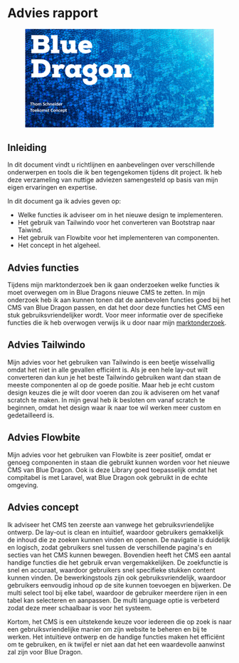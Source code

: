 # Advies rapport

<figure><img src="../.gitbook/assets/vaktoekomstconcept.png" alt=""><figcaption></figcaption></figure>

## Inleiding

In dit document vindt u richtlijnen en aanbevelingen over verschillende onderwerpen en tools die ik ben tegengekomen tijdens dit project. Ik heb deze verzameling van nuttige adviezen samengesteld op basis van mijn eigen ervaringen en expertise.&#x20;

In dit document ga ik advies geven op:

* Welke functies ik adviseer om in het nieuwe design te implementeren.
* Het gebruik van Tailwindo voor het converteren van Bootstrap naar Taiwind.
* Het gebruik van Flowbite voor het implementeren van componenten.
* Het concept in het algeheel.

## Advies functies

Tijdens mijn marktonderzoek ben ik gaan onderzoeken welke functies ik moet overwegen om in Blue Dragons nieuwe CMS te zetten. In mijn onderzoek heb ik aan kunnen tonen dat de aanbevolen functies goed bij het CMS van Blue Dragon passen, en dat het door deze functies het CMS een stuk gebruiksvriendelijker wordt. Voor meer informatie over de specifieke functies die ik heb overwogen verwijs ik u door naar mijn [marktonderzoek](marktonderzoek.md).

## Advies Tailwindo

Mijn advies voor het gebruiken van Tailwindo is een beetje wisselvallig omdat het niet in alle gevallen efficiënt is. Als je een hele lay-out wilt converteren dan kun je het beste Tailwindo gebruiken want dan staan de meeste componenten al op de goede positie. Maar heb je echt custom design keuzes die je wilt door voeren dan zou ik adviseren om het vanaf scratch te maken. In mijn geval heb ik besloten om vanaf scratch te beginnen, omdat het design waar ik naar toe wil werken meer custom en gedetailleerd is.

## Advies Flowbite

Mijn advies voor het gebruiken van Flowbite is zeer positief, omdat er genoeg componenten in staan die gebruikt kunnen worden voor het nieuwe CMS van Blue Dragon. Ook is deze Library goed toepasselijk omdat het compitabel is met Laravel, wat Blue Dragon ook gebruikt in de echte omgeving.&#x20;

## Advies concept

Ik adviseer het CMS ten zeerste aan vanwege het gebruiksvriendelijke ontwerp. De lay-out is clean en intuïtief, waardoor gebruikers gemakkelijk de inhoud die ze zoeken kunnen vinden en openen. De navigatie is duidelijk en logisch, zodat gebruikers snel tussen de verschillende pagina's en secties van het CMS kunnen bewegen. Bovendien heeft het CMS een aantal handige functies die het gebruik ervan vergemakkelijken. De zoekfunctie is snel en accuraat, waardoor gebruikers snel specifieke stukken content kunnen vinden. De bewerkingstools zijn ook gebruiksvriendelijk, waardoor gebruikers eenvoudig inhoud op de site kunnen toevoegen en bijwerken. De multi select tool bij elke tabel, waardoor de gebruiker meerdere rijen in een tabel kan selecteren en aanpassen. De multi language optie is verbeterd zodat deze meer schaalbaar is voor het systeem.

Kortom, het CMS is een uitstekende keuze voor iedereen die op zoek is naar een gebruiksvriendelijke manier om zijn website te beheren en bij te werken. Het intuïtieve ontwerp en de handige functies maken het efficiënt om te gebruiken, en ik twijfel er niet aan dat het een waardevolle aanwinst zal zijn voor Blue Dragon.
